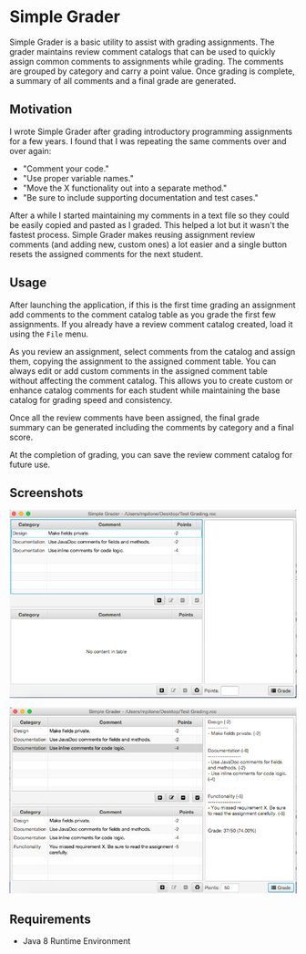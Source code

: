 # Simple Grader

Simple Grader is a basic utility to assist with grading assignments. The grader maintains review comment catalogs that can be used to quickly assign common comments to assignments while grading. The comments are grouped by category and carry a point value. Once grading is complete, a summary of all comments and a final grade are generated.

## Motivation

I wrote Simple Grader after grading introductory programming assignments for a few years. I found that I was repeating the same comments over and over again:

- "Comment your code."
- "Use proper variable names."
- "Move the X functionality out into a separate method."
- "Be sure to include supporting documentation and test cases."

After a while I started maintaining my comments in a text file so they could be easily copied and pasted as I graded. This helped a lot but it wasn't the fastest process. Simple Grader makes reusing assignment review comments (and adding new, custom ones) a lot easier and a single button resets the assigned comments for the next student.

## Usage

After launching the application, if this is the first time grading an assignment add comments to the comment catalog table as you grade the first few assignments. If you already have a review comment catalog created, load it using the ```File``` menu.

As you review an assignment, select comments from the catalog and assign them, copying the assignment to the assigned comment table. You can always edit or add custom comments in the assigned comment table without affecting the comment catalog. This allows you to create custom or enhance catalog comments for each student while maintaining the base catalog for grading speed and consistency.

Once all the review comments have been assigned, the final grade summary can be generated including the comments by category and a final score.

At the completion of grading, you can save the review comment catalog for future use.

## Screenshots

![Catalog Loaded](/docs/CatalogLoaded.png?raw=true "Catalog Loaded")

![Fully Graded Assignment](/docs/FullyGradedAssignment.png?raw=true "Fully Graded Assignment")

## Requirements

- Java 8 Runtime Environment
